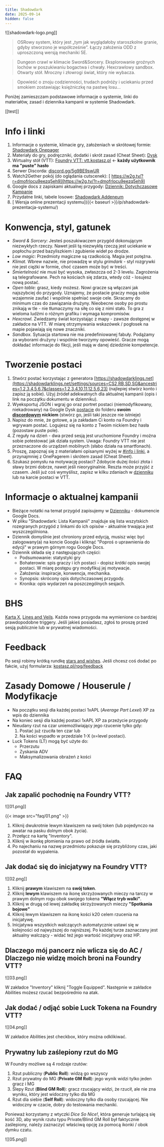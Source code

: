```yaml
---
title: Shadowdark
date: 2025-09-14
hidden: false
---
```


![[shadowdark-logo.png]]

>OSRowy system, który jest „tym jak wyglądałoby staroszkolne granie, gdyby
stworzono je współcześnie”. Łączy założenia ODD z uproszczoną wersją mechaniki 5E.

>Dungeon crawl w klimacie Sword&Sorcery. Eksplorowanie groźnych lochów w poszukiwaniu bogactwa i chwały. Hexcrawlowy sandbox. Otwarty stół. Mroczny i złowrogi świat, który nie wybacza.

<!--more-->

>Opowieść o znoju codzienności, trudach podróży i uciekaniu przed smokiem zostawiając księżniczkę na pastwę losu\...



Poniżej zamieszczam podstawowe informacje o systemie, linki do materiałów, zasad i dziennika kampanii w systemie Shadowdark.

[[test]]

# Info i linki
1. Informacje o systemie, klimacie gry, założeniach w skrótowej formie:  [<i class="fa-solid fa-file-pdf"></i> Shadowdark Onepager](Shadowdark_OnePager_v1-4_START.pdf)
2. Materiały do gry, podręczniki, dodatki i skrót zasad (Cheat Sheet): [<i class="fa-brands fa-google-drive"></i> Dysk](https://drive.google.com/drive/folders/19nuvyYAhCpQs8IsSgbdFHkMfyEehNpv2?usp=drive_link)
3. Wirtualny stół (VTT): [<i class="fa-solid fa-dice-d20"></i> Foundry VTT: vtt.kostasz.pl](https://vtt.kostasz.pl/) <- **każdy użytkownik ma "puste" hasło**
4. Serwer Discorda: [<i class="fa-brands fa-discord"></i> discord.gg/5g9BE9swUR](https://discord.gg/5g9BE9swUR) 
5. Watch2Gether pokój (do oglądania cutscenek): [<i class="fa-solid fa-film"></i> https://w2g.tv/?r=dmofrlocu9eezq5eh9](https://w2g.tv/?r=dmofrlocu9eezq5eh9)
6. Google docs z zapiskami aktualnej przygody: [<i class="fa-solid fa-book"></i> Dziennik: Dotychczasowe Kampanie](https://docs.google.com/document/d/1oLwVdmQbuJhpigNxDqmOfIhD31zKhTzo9GPCzr_C-h4/edit?tab=t.0#heading=h.n53wzr4wioay) 
7. Przydatne linki, tabele losowe: [<i class="fa-solid fa-flask"></i> Shadowdark Addeneum](/posts/shadowdark-addeneum)
8. [<i class="fa-solid fa-file-powerpoint"></i> Wersja online prezentacji systemu]({{< baseurl >}}/p/shadowdark-prezentacja-systemu/)

# Konwencja,  styl,  gatunek
* _Sword & Sorcery:_ Jesteś poszukiwaczem przygód dokonującym niezwykłych rzeczy. Nawet jeśli tą niezwykłą rzeczą jest uciekanie w popłochu przed bazyliszkiem i zgubienie wideł po drodze. 
* _Low magic_: Przedmioty magiczne są rzadkością. Magia jest potężna.
* _Klimat._ Wbrew nazwie, nie prowadzę w stylu _grimdark_ - styl rozgrywki nie jest ciężki w formie, choć czasem może być w treści. 
* _Śmiertelność_ nie musi być wysoka, zwłaszcza od 2-3 levelu. Zagrożenia są telegrafowane. Pech na kościach się zdarza, wtedy cóż - losujesz nową postać. 
* _Open table:_ grasz, kiedy możesz. Nowi gracze są włączani jak najszybciej do przygody. Uznajemy, że postacie graczy mogą sobie wzajemnie zaufać i wspólnie spełniać swoje cele. Skracamy do minimum czas do zawiązania drużyny. Nieobecne osoby po prostu znikają w tle - nie tłumaczymy na siłę co się z nimi stało. To gra z wieloma ludźmi o różnym grafiku i wymaga kompromisów. 
* _Hexcrawl._ Zwiedzamy świat korzystając z mapy - zawsze dostępnej w zakładce na VTT. W miarę otrzymywania wskazówek / pogłosek na mapie pojawiają się nowe znaczniki. 
* _Sandbox._ Sytuacja startowa nie ma predefiniowanej fabuły. Podążamy za wyborami drużyny i wspólnie tworzymy opowieść. Gracze mogą dokładać informacje do fikcji, jeśli mają w danej dziedzinie kompetencje. 

# Tworzenie postaci
1. Stwórz postać korzystając z generatora [https://shadowdarklings.net](https://shadowdarklings.net/settings/sources=CS2,RB,SD,SG&ancestries=1,2,3,4,5,6,7&classes=1,2,3,4,10,11,12,5,6,23) (najlepiej stwórz konto i zapisz ją sobie). Użyj źródeł adekwatnych dla aktualnej kampanii (opis i link na początku dokumentu w dzienniku).
2. Wyeksportuj JSON i wgraj go oraz portret postaci (niemodyfikowany, niekadrowany) na Google Dysk [<i class="fa-brands fa-google-drive"></i> postacie](https://drive.google.com/open?id=19phpQgXseR2B-X9PmvdjfeCb8TjXAkgl) do folderu  **swoim <ins>discordowym</ins> nickiem** (stwórz go, jeśli taki jeszcze nie istnieje)
3. Napisz do mnie, że gotowe, a ja zakładam Ci konto na Foundry i wgrywam postać. Logujesz się na konto z Twoim nickiem bez hasła (pozostaw puste pole).
4. Z reguły na dzień - dwa przed sesją jest uruchomione Foundry i można sobie potestować jak działa system. Uwaga: Foundry VTT nie jest przeznaczone do urządzeń mobilnych (słabo działa na smartfonach).
5. Proszę, zapoznaj się z materiałami opisanymi wyżej w [#info i linki](#info-i-linki), a przynajmniej z OnePagerem i skrótem zasad (Cheat Sheet).
6. Szukasz pomysłu na motywację postaci? Zdobycie dużej ilości złota i sławy brzmi dobrze, nawet jeśli nieoryginalnie. Reszta może przyjść z czasem. Jeśli już coś wymyślisz, zapisz w kilku zdaniach w [dzienniku](#info-i-linki) lub na karcie postaci w VTT.

# Informacje o aktualnej kampanii
* Bieżące notatki na temat przygód zapisujemy w [<i class="fa-solid fa-book"></i> Dzienniku](https://docs.google.com/document/d/1oLwVdmQbuJhpigNxDqmOfIhD31zKhTzo9GPCzr_C-h4/edit?tab=t.0#heading=h.n53wzr4wioay)  - dokumencie Google Docs. 
* W pliku "Shadowdark: Lista Kampanii" znajduje się lista wszytskich rozegranych przygód z linkami do ich opisów - aktualnie trwająca jest wyszczególniona. 
* Dziennik domyślnie jest chroniony przed edycją, musisz więc być zalogowany(a) na koncie Googla i kliknąć "Poproś o uprawnienia do edycji" w prawym górnym rogu Google Docs.
* Dziennik składa się z następujących części:
	- Podsumowanie: statystyki gry
	- Bohaterowie: spis graczy i ich postaci - dopisz _krótki_ opis swojej postaci. W miarę postępu gry modyfikuj jej motywacje. 
	- Założenia: inspiracje, konwencja, mechanika.
	- Synopsis: skrócony opis dotychczasowej przygody.
	- Kronika: opis wydarzeń na poszczególnych sesjach.

# BHS
[Karta X](https://docs.google.com/document/d/1SB0jsx34bWHZWbnNIVVuMjhDkrdFGo1_hSC2BWPlI3A/edit?tab=t.0), [Lines and Veils](https://rpg.stackexchange.com/questions/30906/what-do-the-terms-lines-and-veils-mean). Każda nowa przygoda ma wymienione co bardziej prawdopodobne triggery. Jeśli jakieś posiadasz, zgłoś to proszę przed sesją publicznie lub w prywatnej wiadomości. 

# Feedback
Po sesji robimy krótką rundkę [stars and wishes](https://www.gauntlet-rpg.com/blog/stars-and-wishes). Jeśli chcesz coś dodać po fakcie, użyj formularza: [<i class="fa-solid fa-square-poll-horizontal"></i> kostasz.pl/rpg/feedback](https://docs.google.com/forms/d/1npMDj4rREGnCoK-GfPrUtJ1hevretPYDtsaotR5KN3M/edit)

# Zasady Domowe / Houserule / Modyfikacje
* Na początku sesji dla każdej postaci 1xAPL (_Average Part Lexel_) XP za wpis do dziennika
* Na koniec sesji dla każdej postaci 1xAPL XP za przeżycie przygody
* Nieudany rzut na czar uniemożliwiający jego rzucenie tylko gdy: 
	1. Postać już rzuciła ten czar lub
	2. Na kości wypadło w przedziale 1-X (x=level postaci).
* Luck Tokens (LT) mogą być użyte do:
	- Przerzutu
	- Zyskania ADV
	- Maksymalizowania obrażeń z kości


# FAQ

## Jak zapalić pochodnię na Foundry VTT?

![[01.png]]

{{< image src="faq/01.png" >}}

1. Kliknij dwukrotnie lewym klawiszem na swój token (lub pojedynczo na awatar na pasku dolnym obok życia).
2. Przełącz na kartę "Inventory".
3. Kliknij w ikonkę płomienia na prawo od źródła światła.
4. Po najechaniu na nazwę przedmiotu pokazuje się przybliżony czas, jaki pozostał do wypalenia. 


## Jak dodać się do inicjatywy na Foundry VTT?

![[02.png]]

1. Kliknij **prawym** klawiszem na **swój token**.
2. Kliknij **lewym** klawiszem na ikonę skrzyżowanych mieczy na tarczy w prawym dolnym rogu obok swojego tokena **"Włącz tryb walki"**.
3. Kliknij w drugą od lewej zakładkę skrzyżowanych mieczy **"Spotkania bojowe"**
4. Kliknij lewym klawiszem na ikonę kości k20 celem rzucenia na inicjatywę.
5. Inicjatywa wszystkich walczących automatycznie ustawi się w kolejności od najwyższej do najniższej. Po każdej turze zaznaczany jest aktualny walczący - widać też jego wartość inicjatywy oraz HP.  

## Dlaczego mój pancerz nie wlicza się do AC / Dlaczego nie widzę moich broni na Foundry VTT?

![[03.png]]

W zakładce "Inventory" kliknij "Toggle Equipped". Następnie w zakładce Abilities możesz rzucać bezpośrednio na atak.

## Jak dodać / odjąć sobie Luck Tokena na Foundry VTT?

![[04.png]]

W zakładce Abilities jest checkbox, który można odklikiwać. 

## Prywatny lub zaślepiony rzut do MG

W Foundry możliwe są 4 rodzaje rzutów:

1. <i class="fa-solid fa-globe"></i> Rzut publiczny (**Public Roll**): widzą go wszyscy
2. <i class="fa-solid fa-user-secret"></i> Rzut prywatny do MG (**Private GM Roll**): jego wynik widzi tylko jeden gracz i MG
3. <i class="fa-solid fa-eye-slash"></i> Ślepy Rzut (**Blind GM Roll**): gracz rzucający widzi, że rzucił, ale nie zna wyniku, który jest widoczny tylko dla MG
4. <i class="fa-solid fa-user"></i> Rzut dla siebie (**Self Roll**): widoczny tylko dla osoby rzucającej. Nie widoczny w czacie, dobry do testowania mechaniki.

<div class="alert warning" role="alert">
Ponieważ korzystamy z wtyczki <em>Dice So Nice!</em>, która generuje turlającą się kość 3D, aby wynik rzutu typu Private/Blind GM Roll był faktycznie zaślepiony, należy zaznaczyć właściwą opcję za pomocą ikonki <i class="fa-solid fa-user-secret"></i> / <i class="fa-solid fa-eye-slash"></i> obok dymku czatu.
</div>

![[05.png]]





